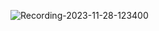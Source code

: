 
![Recording-2023-11-28-123400](https://github.com/nuhanordin/NATIVE-MOBILE-PROGRAMMING/assets/107660860/54f138ac-2cb8-46a6-bdc6-750d33296868)
